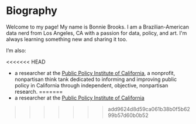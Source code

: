 
# Biography


Welcome to my page! My name is Bonnie Brooks. I am a Brazilian-American data nerd from Los Angeles, CA with a passion for data, policy, and art. I'm always learning something new and sharing it too.

I’m also:

<<<<<<< HEAD
- a researcher at the [Public Policy Institute of California](https://www.ppic.org/), a nonprofit, nonpartisan think tank dedicated to informing and improving public policy in California through independent, objective, nonpartisan research.
=======
- a researcher at the [Public Policy Institute of California](https://www.ppic.org/)
>>>>>>> add9624d8d59ca061b38b0f5b6299b57d60b0b52
